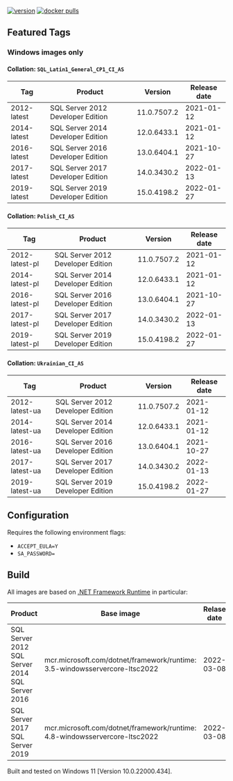 [![version](https://img.shields.io/badge/docker%20last%20pushed-2022--03--14-blue)](https://hub.docker.com/repository/docker/cagrin/mssql-server-ltsc2022/tags)
[![docker pulls](https://img.shields.io/docker/pulls/cagrin/mssql-server-ltsc2022)](https://hub.docker.com/repository/docker/cagrin/mssql-server-ltsc2022)


## Featured Tags

### Windows images only

#### Collation: ```SQL_Latin1_General_CP1_CI_AS```

|Tag|Product|Version|Release date|
|--- |--- |--- |---|
|2012-latest|SQL Server 2012 Developer Edition|11.0.7507.2|2021-01-12|
|2014-latest|SQL Server 2014 Developer Edition|12.0.6433.1|2021-01-12|
|2016-latest|SQL Server 2016 Developer Edition|13.0.6404.1|2021-10-27|
|2017-latest|SQL Server 2017 Developer Edition|14.0.3430.2|2022-01-13|
|2019-latest|SQL Server 2019 Developer Edition|15.0.4198.2|2022-01-27|

#### Collation: ```Polish_CI_AS``` <img src="https://flagicons.lipis.dev/flags/4x3/pl.svg" width="16">

|Tag|Product|Version|Release date|
|--- |--- |--- |---|
|2012-latest-pl|SQL Server 2012 Developer Edition|11.0.7507.2|2021-01-12|
|2014-latest-pl|SQL Server 2014 Developer Edition|12.0.6433.1|2021-01-12|
|2016-latest-pl|SQL Server 2016 Developer Edition|13.0.6404.1|2021-10-27|
|2017-latest-pl|SQL Server 2017 Developer Edition|14.0.3430.2|2022-01-13|
|2019-latest-pl|SQL Server 2019 Developer Edition|15.0.4198.2|2022-01-27|

#### Collation: ```Ukrainian_CI_AS``` <img src="https://flagicons.lipis.dev/flags/4x3/ua.svg" width="16">

|Tag|Product|Version|Release date|
|--- |--- |--- |---|
|2012-latest-ua|SQL Server 2012 Developer Edition|11.0.7507.2|2021-01-12|
|2014-latest-ua|SQL Server 2014 Developer Edition|12.0.6433.1|2021-01-12|
|2016-latest-ua|SQL Server 2016 Developer Edition|13.0.6404.1|2021-10-27|
|2017-latest-ua|SQL Server 2017 Developer Edition|14.0.3430.2|2022-01-13|
|2019-latest-ua|SQL Server 2019 Developer Edition|15.0.4198.2|2022-01-27|

## Configuration
Requires the following environment flags:
- ```ACCEPT_EULA=Y```
- ```SA_PASSWORD=```

## Build

All images are based on [.NET Framework Runtime](https://hub.docker.com/_/microsoft-dotnet-framework-runtime) in particular:

|Product|Base image|Relase date|
|--- |--- |---|
|SQL Server 2012<br/>SQL Server 2014<br/>SQL Server 2016|mcr.microsoft.com/dotnet/framework/runtime:<br/>3.5-windowsservercore-ltsc2022|2022-03-08|
|SQL Server 2017<br/>SQL Server 2019|mcr.microsoft.com/dotnet/framework/runtime:<br/>4.8-windowsservercore-ltsc2022|2022-03-08|

Built and tested on Windows 11 [Version 10.0.22000.434].